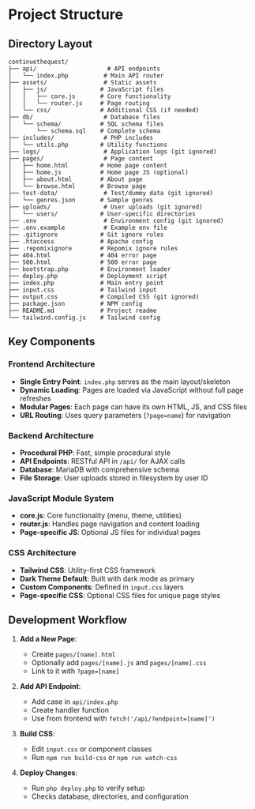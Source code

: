 # Project Structure

## Directory Layout

```
continuethequest/
├── api/                    # API endpoints
│   └── index.php          # Main API router
├── assets/                # Static assets
│   ├── js/               # JavaScript files
│   │   ├── core.js       # Core functionality
│   │   └── router.js     # Page routing
│   └── css/              # Additional CSS (if needed)
├── db/                    # Database files
│   └── schema/           # SQL schema files
│       └── schema.sql    # Complete schema
├── includes/              # PHP includes
│   └── utils.php         # Utility functions
├── logs/                  # Application logs (git ignored)
├── pages/                 # Page content
│   ├── home.html         # Home page content
│   ├── home.js           # Home page JS (optional)
│   ├── about.html        # About page
│   └── browse.html       # Browse page
├── test-data/             # Test/dummy data (git ignored)
│   └── genres.json       # Sample genres
├── uploads/               # User uploads (git ignored)
│   └── users/            # User-specific directories
├── .env                   # Environment config (git ignored)
├── .env.example           # Example env file
├── .gitignore            # Git ignore rules
├── .htaccess             # Apache config
├── .repomixignore        # Repomix ignore rules
├── 404.html              # 404 error page
├── 500.html              # 500 error page
├── bootstrap.php         # Environment loader
├── deploy.php            # Deployment script
├── index.php             # Main entry point
├── input.css             # Tailwind input
├── output.css            # Compiled CSS (git ignored)
├── package.json          # NPM config
├── README.md             # Project readme
└── tailwind.config.js    # Tailwind config
```

## Key Components

### Frontend Architecture
- **Single Entry Point**: `index.php` serves as the main layout/skeleton
- **Dynamic Loading**: Pages are loaded via JavaScript without full page refreshes
- **Modular Pages**: Each page can have its own HTML, JS, and CSS files
- **URL Routing**: Uses query parameters (`?page=name`) for navigation

### Backend Architecture
- **Procedural PHP**: Fast, simple procedural style
- **API Endpoints**: RESTful API in `/api/` for AJAX calls
- **Database**: MariaDB with comprehensive schema
- **File Storage**: User uploads stored in filesystem by user ID

### JavaScript Module System
- **core.js**: Core functionality (menu, theme, utilities)
- **router.js**: Handles page navigation and content loading
- **Page-specific JS**: Optional JS files for individual pages

### CSS Architecture
- **Tailwind CSS**: Utility-first CSS framework
- **Dark Theme Default**: Built with dark mode as primary
- **Custom Components**: Defined in `input.css` layers
- **Page-specific CSS**: Optional CSS files for unique page styles

## Development Workflow

1. **Add a New Page**:
   - Create `pages/[name].html`
   - Optionally add `pages/[name].js` and `pages/[name].css`
   - Link to it with `?page=[name]`

2. **Add API Endpoint**:
   - Add case in `api/index.php`
   - Create handler function
   - Use from frontend with `fetch('/api/?endpoint=[name]')`

3. **Build CSS**:
   - Edit `input.css` or component classes
   - Run `npm run build-css` or `npm run watch-css`

4. **Deploy Changes**:
   - Run `php deploy.php` to verify setup
   - Checks database, directories, and configuration
